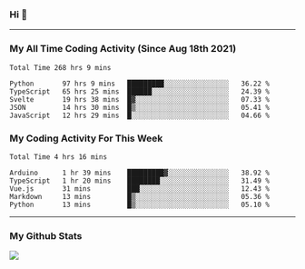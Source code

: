 ### Hi 🙂

---

### My All Time Coding Activity (Since Aug 18th 2021)
<!--START_SECTION:waka-all-->
```text
Total Time 268 hrs 9 mins

Python       97 hrs 9 mins   █████████░░░░░░░░░░░░░░░░   36.22 % 
TypeScript   65 hrs 25 mins  ██████░░░░░░░░░░░░░░░░░░░   24.39 % 
Svelte       19 hrs 38 mins  █▓░░░░░░░░░░░░░░░░░░░░░░░   07.33 % 
JSON         14 hrs 30 mins  █▒░░░░░░░░░░░░░░░░░░░░░░░   05.41 % 
JavaScript   12 hrs 29 mins  █░░░░░░░░░░░░░░░░░░░░░░░░   04.66 % 
```
<!--END_SECTION:waka-all-->

### My Coding Activity For This Week
<!--START_SECTION:waka-week-->
```text
Total Time 4 hrs 16 mins

Arduino      1 hr 39 mins    █████████▓░░░░░░░░░░░░░░░   38.92 % 
TypeScript   1 hr 20 mins    ████████░░░░░░░░░░░░░░░░░   31.49 % 
Vue.js       31 mins         ███░░░░░░░░░░░░░░░░░░░░░░   12.43 % 
Markdown     13 mins         █▒░░░░░░░░░░░░░░░░░░░░░░░   05.36 % 
Python       13 mins         █▒░░░░░░░░░░░░░░░░░░░░░░░   05.10 % 
```
<!--END_SECTION:waka-week-->

---

### My Github Stats
[![](https://github-readme-stats.vercel.app/api?username=eroxl&count_private=true&show_icons=true&include_all_commits=true&theme=onedark)](https://github.com/Eroxl)
